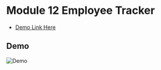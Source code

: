 # Module 12 Employee Tracker




- [Demo Link Here](https://www.youtube.com/watch?v=j261MG-o-so)

## Demo 

![Demo](https://github.com/NgandalaLopes/Module-12-Employee-Tracker/blob/master/demo.gif)

